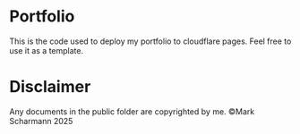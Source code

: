 # Portfolio

This is the code used to deploy my portfolio to cloudflare pages. Feel free to use it as a template.

# Disclaimer

Any documents in the public folder are copyrighted by me. ©Mark Scharmann 2025
